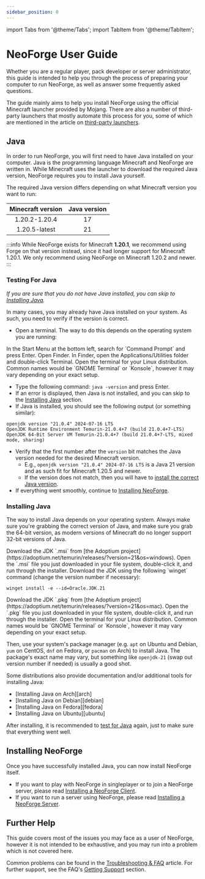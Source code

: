 ```yaml
---
sidebar_position: 0
---
```


import Tabs from '@theme/Tabs';
import TabItem from '@theme/TabItem';

# NeoForge User Guide

Whether you are a regular player, pack developer or server administrator, this guide is intended to help you through the process of preparing your computer to run NeoForge, as well as answer some frequently asked questions.

The guide mainly aims to help you install NeoForge using the official Minecraft launcher provided by Mojang. There are also a number of third-party launchers that mostly automate this process for you, some of which are mentioned in the article on [third-party launchers][launchers].

## Java

In order to run NeoForge, you will first need to have Java installed on your computer. Java is the programming language Minecraft and NeoForge are written in. While Minecraft uses the launcher to download the required Java version, NeoForge requires you to install Java yourself.

The required Java version differs depending on what Minecraft version you want to run:

| Minecraft version | Java version |
|:-----------------:|:------------:|
|   1.20.2-1.20.4   |      17      |
|   1.20.5-latest   |      21      |

:::info
While NeoForge exists for Minecraft **1.20.1**, we recommend using Forge on that version instead, since it had longer support for Minecraft 1.20.1. We only recommend using NeoForge on Minecraft 1.20.2 and newer.
:::

### Testing For Java

_If you are sure that you do not have Java installed, you can skip to [Installing Java][installingjava]._

In many cases, you may already have Java installed on your system. As such, you need to verify if the version is correct.

- Open a terminal. The way to do this depends on the operating system you are running:

<Tabs defaultValue="windows">
  <TabItem value="windows" label="Windows">
In the Start Menu at the bottom left, search for `Command Prompt` and press Enter.
  </TabItem>
  <TabItem value="macos" label="MacOS">
Open Finder. In Finder, open the Applications/Utilities folder and double-click Terminal.
  </TabItem>
  <TabItem value="linux" label="Linux">
Open the terminal for your Linux distribution. Common names would be `GNOME Terminal` or `Konsole`, however it may vary depending on your exact setup.
  </TabItem>
</Tabs>

- Type the following command: `java -version` and press Enter.
- If an error is displayed, then Java is not installed, and you can skip to the [Installing Java][installingjava] section.
- If Java is installed, you should see the following output (or something similar):
```
openjdk version "21.0.4" 2024-07-16 LTS
OpenJDK Runtime Environment Temurin-21.0.4+7 (build 21.0.4+7-LTS)
OpenJDK 64-Bit Server VM Temurin-21.0.4+7 (build 21.0.4+7-LTS, mixed mode, sharing)
```
- Verify that the first number after the `version` bit matches the Java version needed for the desired Minecraft version.
  - E.g., `openjdk version "21.0.4" 2024-07-16 LTS` is a Java 21 version and as such fit for Minecraft 1.20.5 and newer.
  - If the version does not match, then you will have to [install the correct Java version][installingjava].
- If everything went smoothly, continue to [Installing NeoForge][installingneoforge].

### Installing Java

The way to install Java depends on your operating system. Always make sure you're grabbing the correct version of Java, and make sure you grab the 64-bit version, as modern versions of Minecraft do no longer support 32-bit versions of Java.

<Tabs defaultValue="windows">
  <TabItem value="windows" label="Windows">
Download the JDK `.msi` from [the Adoptium project](https://adoptium.net/temurin/releases/?version=21&os=windows). Open the `.msi` file you just downloaded in your file system, double-click it, and run through the installer.
  </TabItem>
  <TabItem value="windows_server" label="Windows (Server)">
Download the JDK using the following `winget` command (change the version number if necessary):

```
winget install -e --id=Oracle.JDK.21
```
  </TabItem>
  <TabItem value="macos" label="MacOS">
Download the JDK `.pkg` from [the Adoptium project](https://adoptium.net/temurin/releases/?version=21&os=mac). Open the `.pkg` file you just downloaded in your file system, double-click it, and run through the installer.
  </TabItem>
  <TabItem value="linux" label="Linux">
Open the terminal for your Linux distribution. Common names would be `GNOME Terminal` or `Konsole`, however it may vary depending on your exact setup.

Then, use your system's package manager (e.g. `apt` on Ubuntu and Debian, `yum` on CentOS, `dnf` on Fedora, or `pacman` on Arch) to install Java. The package's exact name may vary, but something like `openjdk-21` (swap out version number if needed) is usually a good shot.

Some distributions also provide documentation and/or additional tools for installing Java:

<ul>
  <li>[Installing Java on Arch][arch]</li>
  <li>[Installing Java on Debian][debian]</li>
  <li>[Installing Java on Fedora][fedora]</li>
  <li>[Installing Java on Ubuntu][ubuntu]</li>
</ul>

  </TabItem>
</Tabs>

After installing, it is recommended to [test for Java][testingforjava] again, just to make sure that everything went well.

## Installing NeoForge

Once you have successfully installed Java, you can now install NeoForge itself.

- If you want to play with NeoForge in singleplayer or to join a NeoForge server, please read [Installing a NeoForge Client][client].
- If you want to run a server using NeoForge, please read [Installing a NeoForge Server][server].

## Further Help

This guide covers most of the issues you may face as a user of NeoForge, however it is not intended to be exhaustive, and you may run into a problem which is not covered here.

Common problems can be found in the [Troubleshooting & FAQ][faq] article. For further support, see the FAQ's [Getting Support][support] section.

[arch]: https://wiki.archlinux.org/title/Java
[client]: client.md
[debian]: https://wiki.debian.org/Java
[faq]: faq.md
[fedora]: https://docs.fedoraproject.org/en-US/quick-docs/installing-java
[installingjava]: #installing-java
[installingneoforge]: #installing-neoforge
[launchers]: launchers.md
[server]: server.md
[support]: faq.md#getting-support
[testingforjava]: #testing-for-java
[ubuntu]: https://ubuntu.com/tutorials/install-jre

